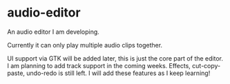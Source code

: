 # audio-editor
An audio editor I am developing.

Currently it can only play multiple audio clips together.

UI support via GTK will be added later, this is just the core part of the editor. I am planning to add track support in the coming weeks. Effects, cut-copy-paste, undo-redo is still left. I will add these features as I keep learning!
